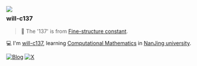 <a href="#">
<img align="left" src='https://github-readme-stats.vercel.app/api?username=will-c137&show_icons=true&theme=tokyonight'>
</a>  

### **will-c137**

> 🤩 The '137' is from [Fine-structure constant](https://en.wikipedia.org/wiki/Fine-structure_constant?useskin=vector).

💻 I'm [will-c137](https://will-c137.github.io), learning [Computational Mathematics](https://en.wikipedia.org/wiki/Computational_mathematics?useskin=vector) in [NanJing university](https://www.nju.edu.cn).


[![Blog](https://img.shields.io/badge/Blog-@will's%20Blog-blue.svg)](https://will-c137.vercel.app)
[![X](https://img.shields.io/badge/X-@willMayday-blue.svg)](https://twitter.com/WillMayday)

